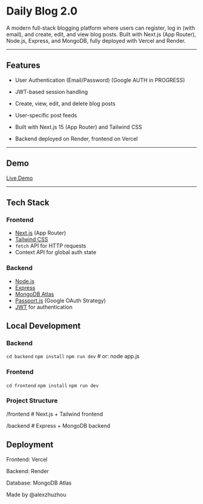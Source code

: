 # Daily Blog 2.0

A modern full-stack blogging platform where users can register, log in (with email), and create, edit, and view blog posts. Built with Next.js (App Router), Node.js, Express, and MongoDB, fully deployed with Vercel and Render.

---

##  Features

-  User Authentication (Email/Password) (Google AUTH in PROGRESS)

-  JWT-based session handling
-  Create, view, edit, and delete blog posts
-  User-specific post feeds
-  Built with Next.js 15 (App Router) and Tailwind CSS
-  Backend deployed on Render, frontend on Vercel

---

##  Demo

 [Live Demo](https://daily-blog-2-0-2lfaykm5x-alexzhuzhous-projects.vercel.app/)


---

##  Tech Stack

### Frontend
- [Next.js](https://nextjs.org/) (App Router)
- [Tailwind CSS](https://tailwindcss.com/)
- `fetch` API for HTTP requests
- Context API for global auth state

### Backend
- [Node.js](https://nodejs.org/)
- [Express](https://expressjs.com/)
- [MongoDB Atlas](https://www.mongodb.com/cloud/atlas)
- [Passport.js](http://www.passportjs.org/) (Google OAuth Strategy)
- [JWT](https://jwt.io/) for authentication

## Local Development
### Backend
`cd backend`
`npm install`
`npm run dev`   # or: node app.js
### Frontend
`cd frontend`
`npm install`
`npm run dev`
### Project Structure
/frontend       # Next.js + Tailwind frontend

/backend        # Express + MongoDB backend
## Deployment
Frontend: Vercel

Backend: Render

Database: MongoDB Atlas

Made by @alexzhuzhou


